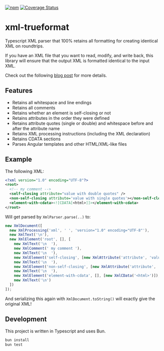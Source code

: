 [![npm](https://img.shields.io/npm/v/xml-trueformat)](https://www.npmjs.com/package/xml-trueformat)
[![Coverage Status](https://coveralls.io/repos/github/daniel-sc/xml-trueformat/badge.svg?branch=main)](https://coveralls.io/github/daniel-sc/xml-trueformat?branch=main)

# xml-trueformat

Typescript XML parser that 100% retains all formatting for creating identical XML on roundtrips.

If you have an XML file that you want to read, modify, and write back, this library will ensure that the output XML is formatted identical to the input XML.

Check out the following [blog post](https://dev.to/danielsc/deep-dive-xml-trueformat-preserve-xml-formatting-with-ease-46f5) for more details.

## Features

- Retains all whitespace and line endings
- Retains all comments
- Retains whether an element is self-closing or not
- Retains attributes in the order they were defined
- Retains attribute quotes (single or double) and whitespace before and after the attribute name
- Retains XML processing instructions (including the XML declaration)
- Retains CDATA sections
- Parses Angular templates and other HTML/XML-like files

## Example

The following XML:

```xml
<?xml version="1.0" encoding="UTF-8"?>
<root>
  <!-- my comment -->
  <self-closing attribute="value with double quotes" />
  <non-self-closing attribute='value with single quotes'></non-self-closing>
  <element-with-cdata><![CDATA[<html>]]></element-with-cdata>
</root>
```

Will get parsed by `XmlParser.parse(..)` to:

<!-- prettier-ignore-start -->
```ts
new XmlDocument([
  new XmlProcessing('xml', ' ', 'version="1.0" encoding="UTF-8"'),
  new XmlText('\n'),
  new XmlElement('root', [], [
    new XmlText('\n  '),
    new XmlComment(' my comment '),
    new XmlText('\n  '),
    new XmlElement('self-closing', [new XmlAttribute('attribute', 'value with double quotes')], [], ' ', true),
    new XmlText('\n  '),
    new XmlElement('non-self-closing', [new XmlAttribute('attribute', 'value with single quotes', ' ', '', '', "'")], [], '', false),
    new XmlText('\n  '),
    new XmlElement('element-with-cdata', [], [new XmlCData('<html>')]),
    new XmlText('\n')
  ])
]);
```
<!-- prettier-ignore-end -->

And serializing this again with `XmlDocument.toString()` will exactly give the original XML!

## Development

This project is written in Typescript and uses Bun.

```bash
bun install
bun test
```

